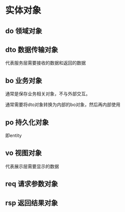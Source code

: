 # 实体对象

## do 领域对象

## dto 数据传输对象
代表服务层需要接收的数据和返回的数据

## bo 业务对象
通常是保存业务相关对象，不与外部交互。

通常需要将dto对象转换为内部的bo对象，然后再内部使用

## po 持久化对象
即entity

## vo 视图对象
代表展示层需要显示的数据

## req 请求参数对象

## rsp 返回结果对象

